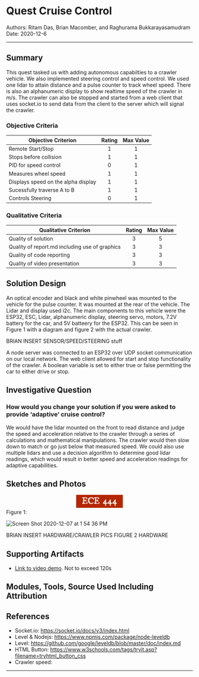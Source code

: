 # Quest Cruise Control

Authors: Ritam Das, Brian Macomber, and Raghurama Bukkarayasamudram
Date: 2020-12-6

---

## Summary

This quest tasked us with adding autonomous capabilties to a crawler vehicle. We also implemented steering control and speed control. We used one lidar to attain distance and a pulse counter to track wheel speed. There is also an alphanumeric display to show realtime speed of the crawler in m/s. The crawler can also be stopped and started from a web client that uses socket.io to send data from the client to the server which will signal the crawler.

### Objective Criteria

| Objective Criterion                 | Rating | Max Value |
| ------------------------------------| :----: | :-------: |
| Remote Start/Stop                   |   1    |     1     |
| Stops before collision              |   1    |     1     |
| PID for speed control               |   0    |     1     |
| Measures wheel speed                |   1    |     1     |
| Displays speed on the alpha display |   1    |     1     |
| Sucessfully traverse A to B         |   1    |     1     |
| Controls Steering                   |   0    |     1     |

### Qualitative Criteria

| Qualitative Criterion                          | Rating | Max Value |
| ---------------------------------------------- | :----: | :-------: |
| Quality of solution                            |    3   |     5     |
| Quality of report.md including use of graphics |    3   |     3     |
| Quality of code reporting                      |    3   |     3     |
| Quality of video presentation                  |    3   |     3     |

## Solution Design

An optical encoder and black and white pinwheel was mounted to the vehicle for the pulse counter. It was mounted at the rear of the vehicle. The Lidar and display used i2c. The main components to this vehicle were the ESP32, ESC, Lidar, alphanumeric display, steering servo, motors, 7.2V battery for the car, and 5V batteery for the ESP32. This can be seen in Figure 1 with a diagram and figure 2 with the actual crawler.

BRIAN INSERT SENSOR/SPEED/STEERING stuff

A node server was connected to an ESP32 over UDP socket communication on our local network. The web client allowed for start and stop functionality of the crawler. A boolean variable is set to either true or false permitting the car to either drive or stop.

## Investigative Question

### How would you change your solution if you were asked to provide ‘adaptive’ cruise control?

We would have the lidar mounted on the front to read distance and judge the speed and acceleration relative to the crawler through a series of calculations and mathematical manipulations. The crawler would then slow down to match or go just below that measured speed. We could also use multiple lidars and use a decision algorithm to determine good lidar readings, which would result in better speed and acceleration readings for adaptive capabilities.

## Sketches and Photos

<center><img src="./images/ece444.png" width="25%" /></center>  
<center> </center>
Figure 1:

![Screen Shot 2020-12-07 at 1 54 36 PM](https://user-images.githubusercontent.com/37518854/101392436-c61bf100-3893-11eb-80da-895cb1f70fde.png)


BRIAN INSERT HARDWARE/CRAWLER PICS FIGURE 2 HARDWARE

## Supporting Artifacts

- [Link to video demo](). Not to exceed 120s

## Modules, Tools, Source Used Including Attribution

## References

- Socket.io: https://socket.io/docs/v3/index.html
- Level & Nodejs: https://www.npmjs.com/package/node-leveldb
- Level: https://github.com/google/leveldb/blob/master/doc/index.md
- HTML Button: https://www.w3schools.com/tags/tryit.asp?filename=tryhtml_button_css
- Crawler speed:

---
